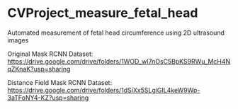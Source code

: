 # CVProject_measure_fetal_head
Automated measurement of fetal head circumference using 2D ultrasound images

Original Mask RCNN Dataset: https://drive.google.com/drive/folders/1WOD_wI7nOsC5BpKS9RWu_McH4NqZKnaK?usp=sharing

Distance Field Mask RCNN Dataset: https://drive.google.com/drive/folders/1dSiXx5SLgiGIL4keW9Wp-3aTFoNY4-KZ?usp=sharing

